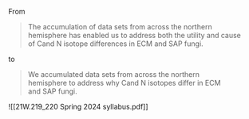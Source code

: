 From 
> The accumulation of data sets from across the northern  
hemisphere has enabled us to address both the utility and cause  
of Cand N isotope differences in ECM and SAP fungi.

to
> We accumulated data sets from across the northern  
hemisphere to address why Cand N isotopes differ in ECM  
and SAP fungi.

![[21W.219_220 Spring 2024 syllabus.pdf]]